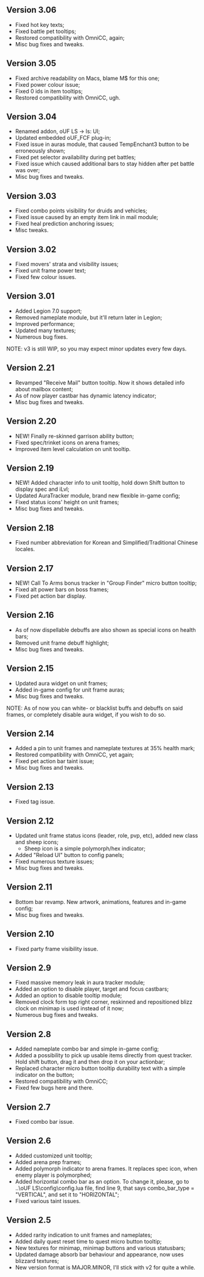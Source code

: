 ## Version 3.06

- Fixed hot key texts;
- Fixed battle pet tooltips;
- Restored compatibility with OmniCC, again;
- Misc bug fixes and tweaks.

## Version 3.05

- Fixed archive readability on Macs, blame M$ for this one;
- Fixed power colour issue;
- Fixed 0 ids in item tooltips;
- Restored compatibility with OmniCC, ugh.

## Version 3.04

- Renamed addon, oUF LS -> ls: UI;
- Updated embedded oUF_FCF plug-in;
- Fixed issue in auras module, that caused TempEnchant3 button to be erroneously shown;
- Fixed pet selector availability during pet battles;
- Fixed issue which caused additional bars to stay hidden after pet battle was over;
- Misc bug fixes and tweaks.

## Version 3.03

- Fixed combo points visibility for druids and vehicles;
- Fixed issue caused by an empty item link in mail module;
- Fixed heal prediction anchoring issues;
- Misc tweaks.

## Version 3.02

- Fixed movers' strata and visibility issues;
- Fixed unit frame power text;
- Fixed few colour issues.

## Version 3.01

- Added Legion 7.0 support;
- Removed nameplate module, but it'll return later in Legion;
- Improved performance;
- Updated many textures;
- Numerous bug fixes.

NOTE: v3 is still WIP, so you may expect minor updates every few days.

## Version 2.21

- Revamped "Receive Mail" button tooltip. Now it shows detailed info about mailbox content;
- As of now player castbar has dynamic latency indicator;
- Misc bug fixes and tweaks.

## Version 2.20

- NEW! Finally re-skinned garrison ability button;
- Fixed spec/trinket icons on arena frames;
- Improved item level calculation on unit tooltip.

## Version 2.19

- NEW! Added character info to unit tooltip, hold down Shift button to display spec and iLvl;
- Updated AuraTracker module, brand new flexible in-game config;
- Fixed status icons' height on unit frames;
- Misc bug fixes and tweaks.

## Version 2.18

- Fixed number abbreviation for Korean and Simplified/Traditional Chinese locales.

## Version 2.17

- NEW! Call To Arms bonus tracker in "Group Finder" micro button tooltip;
- Fixed alt power bars on boss frames;
- Fixed pet action bar display.

## Version 2.16

- As of now dispellable debuffs are also shown as special icons on health bars;
- Removed unit frame debuff highlight;
- Misc bug fixes and tweaks.

## Version 2.15

- Updated aura widget on unit frames;
- Added in-game config for unit frame auras;
- Misc bug fixes and tweaks.

NOTE: As of now you can white- or blacklist buffs and debuffs on said frames, or completely disable aura widget, if you wish to do so.

## Version 2.14

- Added a pin to unit frames and nameplate textures at 35% health mark;
- Restored compatibility with OmniCC, yet again;
- Fixed pet action bar taint issue;
- Misc bug fixes and tweaks.

## Version 2.13

- Fixed tag issue.

## Version 2.12

- Updated unit frame status icons (leader, role, pvp, etc), added new class and sheep icons;
  - Sheep icon is a simple polymorph/hex indicator;
- Added "Reload UI" button to config panels;
- Fixed numerous texture issues;
- Misc bug fixes and tweaks.

## Version 2.11

- Bottom bar revamp. New artwork, animations, features and in-game config;
- Misc bug fixes and tweaks.

## Version 2.10

- Fixed party frame visibility issue.

## Version 2.9

- Fixed massive memory leak in aura tracker module;
- Added an option to disable player, target and focus castbars;
- Added an option to disable tooltip module;
- Removed clock form top right corner, reskinned and repositioned blizz clock on minimap is used instead of it now;
- Numerous bug fixes and tweaks.

## Version 2.8

- Added nameplate combo bar and simple in-game config;
- Added a possibility to pick up usable items directly from quest tracker. Hold shift button, drag it and then drop it on your actionbar;
- Replaced character micro button tooltip durability text with a simple indicator on the button;
- Restored compatibility with OmniCC;
- Fixed few bugs here and there.

## Version 2.7

- Fixed combo bar issue.

## Version 2.6

- Added customized unit tooltip;
- Added arena prep frames;
- Added polymorph indicator to arena frames. It replaces spec icon, when enemy player is polymorphed;
- Added horizontal combo bar as an option. To change it, please, go to ..\oUF LS\config\config.lua file, find line 9, that says combo_bar_type = "VERTICAL", and set it to "HORIZONTAL";
- Fixed various taint issues.

## Version 2.5

- Added rarity indication to unit frames and nameplates;
- Added daily quest reset time to quest micro button tooltip;
- New textures for minimap, minimap buttons and various statusbars;
- Updated damage absorb bar behaviour and appearance, now uses blizzard textures;
- New version format is MAJOR.MINOR, I'll stick with v2 for quite a while.
